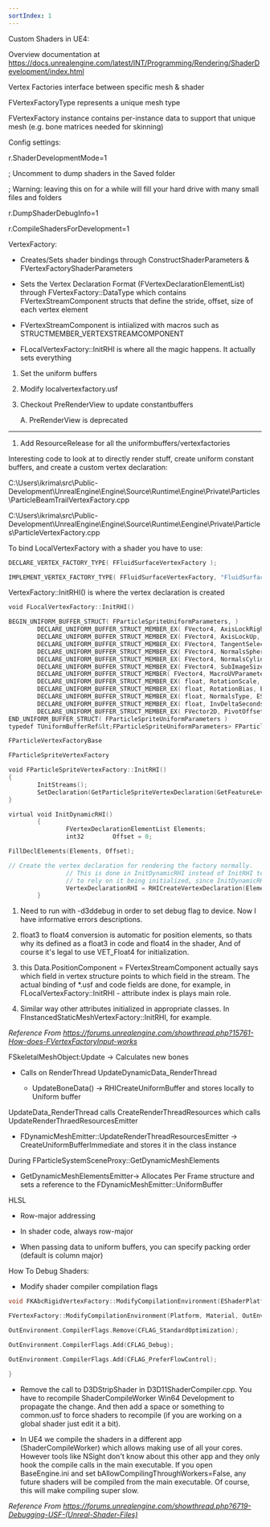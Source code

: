 ```yaml
---
sortIndex: 1
---
```


Custom Shaders in UE4:

Overview documentation at <https://docs.unrealengine.com/latest/INT/Programming/Rendering/ShaderDevelopment/index.html>

Vertex Factories interface between specific mesh & shader

FVertexFactoryType represents a unique mesh type

FVertexFactory instance contains per-instance data to support that unique mesh (e.g. bone matrices needed for skinning)

Config settings:

r.ShaderDevelopmentMode=1

; Uncomment to dump shaders in the Saved folder

; Warning: leaving this on for a while will fill your hard drive with many small files and folders

r.DumpShaderDebugInfo=1

r.CompileShadersForDevelopment=1

VertexFactory:

- Creates/Sets shader bindings through ConstructShaderParameters & FVertexFactoryShaderParameters

- Sets the Vertex Declaration Format (FVertexDeclarationElementList) through FVertexFactory::DataType which contains FVertexStreamComponent structs that define the stride, offset, size of each vertex element

- FVertexStreamComponent is intiialized with macros such as STRUCTMEMBER_VERTEXSTREAMCOMPONENT

- FLocalVertexFactory::InitRHI is where all the magic happens. It actually sets everything

1. Set the uniform buffers

1. Modify localvertexfactory.usf

1. Checkout PreRenderView to update constantbuffers

   A. PreRenderView is deprecated

* * *

1. Add ResourceRelease for all the uniformbuffers/vertexfactories

Interesting code to look at to directly render stuff, create uniform constant buffers, and create a custom vertex declaration:

C:\\Users\\ikrima\\src\\Public-Development\\UnrealEngine\\Engine\\Source\\Runtime\\Engine\\Private\\Particles\\ParticleBeamTrailVertexFactory.cpp

C:\\Users\\ikrima\\src\\Public-Development\\UnrealEngine\\Engine\\Source\\Runtime\\Eengine\\Private\\Particles\\ParticleVertexFactory.cpp

To bind LocalVertexFactory with a shader you have to use:

```cpp
DECLARE_VERTEX_FACTORY_TYPE( FFluidSurfaceVertexFactory );

IMPLEMENT_VERTEX_FACTORY_TYPE( FFluidSurfaceVertexFactory, "FluidSurfaceVertexFactory", true, true, true, true, false );
```

VertexFactory::InitRHI() is where the vertex declaration is created

```cpp
void FLocalVertexFactory::InitRHI()

BEGIN_UNIFORM_BUFFER_STRUCT( FParticleSpriteUniformParameters, )  
        DECLARE_UNIFORM_BUFFER_STRUCT_MEMBER_EX( FVector4, AxisLockRight, EShaderPrecisionModifier::Half )  
        DECLARE_UNIFORM_BUFFER_STRUCT_MEMBER_EX( FVector4, AxisLockUp, EShaderPrecisionModifier::Half )  
        DECLARE_UNIFORM_BUFFER_STRUCT_MEMBER_EX( FVector4, TangentSelector, EShaderPrecisionModifier::Half )  
        DECLARE_UNIFORM_BUFFER_STRUCT_MEMBER_EX( FVector4, NormalsSphereCenter, EShaderPrecisionModifier::Half )  
        DECLARE_UNIFORM_BUFFER_STRUCT_MEMBER_EX( FVector4, NormalsCylinderUnitDirection, EShaderPrecisionModifier::Half )  
        DECLARE_UNIFORM_BUFFER_STRUCT_MEMBER_EX( FVector4, SubImageSize, EShaderPrecisionModifier::Half )  
        DECLARE_UNIFORM_BUFFER_STRUCT_MEMBER( FVector4, MacroUVParameters )  
        DECLARE_UNIFORM_BUFFER_STRUCT_MEMBER_EX( float, RotationScale, EShaderPrecisionModifier::Half )  
        DECLARE_UNIFORM_BUFFER_STRUCT_MEMBER_EX( float, RotationBias, EShaderPrecisionModifier::Half )  
        DECLARE_UNIFORM_BUFFER_STRUCT_MEMBER_EX( float, NormalsType, EShaderPrecisionModifier::Half )  
        DECLARE_UNIFORM_BUFFER_STRUCT_MEMBER_EX( float, InvDeltaSeconds, EShaderPrecisionModifier::Half )  
        DECLARE_UNIFORM_BUFFER_STRUCT_MEMBER_EX( FVector2D, PivotOffset, EShaderPrecisionModifier::Half )  
END_UNIFORM_BUFFER_STRUCT( FParticleSpriteUniformParameters )  
typedef TUniformBufferRef&lt;FParticleSpriteUniformParameters> FParticleSpriteUniformBufferRef;

FParticleVertexFactoryBase

FParticleSpriteVertexFactory

void FParticleSpriteVertexFactory::InitRHI()  
{  
        InitStreams();  
        SetDeclaration(GetParticleSpriteVertexDeclaration(GetFeatureLevel()).VertexDeclarationRHI);  
}

virtual void InitDynamicRHI()  
        {  
                FVertexDeclarationElementList Elements;  
                int32        Offset = 0;

FillDeclElements(Elements, Offset);

// Create the vertex declaration for rendering the factory normally.  
                // This is done in InitDynamicRHI instead of InitRHI to allow FParticleSpriteVertexFactory::InitRHI  
                // to rely on it being initialized, since InitDynamicRHI is called before InitRHI.  
                VertexDeclarationRHI = RHICreateVertexDeclaration(Elements);  
        }
```

1. Need to run with -d3ddebug in order to set debug flag to device. Now I have informative errors descriptions.

1. float3 to float4 conversion is automatic for position elements, so thats why its defined as a float3 in code and float4 in the shader, And of course it's legal to use VET_Float4 for initialization.

1. this Data.PositionComponent = FVertexStreamComponent actually says which field in vertex structure points to which field in the stream. The actual binding of \*.usf and code fields are done, for example, in FLocalVertexFactory::InitRHI - attribute index is plays main role.

1. Similar way other attributes initialized in appropriate classes. In FInstancedStaticMeshVertexFactory::InitRHI, for example.

*Reference From <https://forums.unrealengine.com/showthread.php?15761-How-does-FVertexFactoryInput-works>*

FSkeletalMeshObject:Update -> Calculates new bones

- Calls on RenderThread UpdateDynamicData_RenderThread

  - UpdateBoneData() -> RHICreateUniformBuffer and stores locally to Uniform buffer

UpdateData_RenderThread calls CreateRenderThreadResources which calls UpdateRenderThraedResourcesEmitter

- FDynamicMeshEmitter::UpdateRenderThreadResourcesEmitter -> CreateUniformBufferImmediate and stores it in the class instance

During FParticleSystemSceneProxy::GetDynamicMeshElements

- GetDynamicMeshElementsEmitter-> Allocates Per Frame structure and sets a reference to the FDynamicMeshEmitter::UniformBuffer

HLSL

- Row-major addressing

- In shader code, always row-major

- When passing data to uniform buffers, you can specify packing order (default is column major)

How To Debug Shaders:

- Modify shader compiler compilation flags

```cpp
void FKAbcRigidVertexFactory::ModifyCompilationEnvironment(EShaderPlatform Platform, const FMaterial* Material, FShaderCompilerEnvironment& OutEnvironment) {

FVertexFactory::ModifyCompilationEnvironment(Platform, Material, OutEnvironment);

OutEnvironment.CompilerFlags.Remove(CFLAG_StandardOptimization);

OutEnvironment.CompilerFlags.Add(CFLAG_Debug);

OutEnvironment.CompilerFlags.Add(CFLAG_PreferFlowControl);

}
```

- Remove the call to D3DStripShader in D3D11ShaderCompiler.cpp. You have to recompile ShaderCompileWorker Win64 Development to propagate the change. And then add a space or something to common.usf to force shaders to recompile (if you are working on a global shader just edit it a bit).

- In UE4 we compile the shaders in a different app (ShaderCompileWorker) which allows making use of all your cores. However tools like NSight don't know about this other app and they only hook the compile calls in the main executable. If you open BaseEngine.ini and set bAllowCompilingThroughWorkers=False, any future shaders will be compiled from the main executable. Of course, this will make compiling super slow.

*Reference From <https://forums.unrealengine.com/showthread.php?6719-Debugging-USF-(Unreal-Shader-Files)>*
